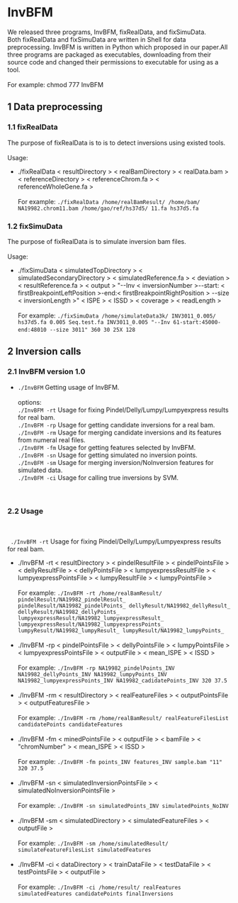 # InvBFM
We released three programs, InvBFM, fixRealData, and fixSimuData.    
Both fixRealData and fixSimuData are written in Shell for data preprocessing. 
InvBFM is written in Python which proposed in our paper.All three programs are packaged as executables, 
downloading from their source code and changed their permissions to executable for using as a tool.
<br/> <br/>
For example: chmod 777 InvBFM
## 1 Data preprocessing
### 1.1 fixRealData
The purpose of fixRealData is to is to detect inversions using existed tools.
<br/><br/>
Usage: <br/>
* ./fixRealData &lt; resultDirectory > &lt; realBamDirectory > &lt; realData.bam > &lt; referenceDirectory > &lt; referenceChrom.fa > &lt; referenceWholeGene.fa >
<br/><br/>
For example: `./fixRealData /home/realBamResult/ /home/bam/ NA19982.chrom11.bam /home/gao/ref/hs37d5/ 11.fa hs37d5.fa`

### 1.2 fixSimuData
The purpose of fixRealData is to simulate inversion bam files.
<br/>
<br/>
Usage: 
<br/>
* ./fixSimuData &lt; simulatedTopDirectory > &lt; simulatedSecondaryDirectory > &lt; simulatedReference.fa > &lt; deviation > &lt; resultReference.fa > &lt; output > \"--Inv &lt; inversionNumber >--start: &lt; firstBreakpointLeftPosition >-end:&lt; firstBreakpointRightPosition > --size &lt; inversionLength >\" &lt; ISPE > &lt; ISSD > &lt; coverage > &lt; readLength >
<br/><br/>
For example: `./fixSimuData /home/simulateData3k/ INV3011_0.005/  hs37d5.fa 0.005 Seq.test.fa INV3011_0.005 "--Inv 61-start:45000-end:48010 --size 3011" 360 30 25X 128`     

## 2 Inversion calls
### 2.1 InvBFM version 1.0
* `./InvBFM`  Getting usage of InvBFM.
<br/><br/>
		options:<br/>
		`./InvBFM -rt`	Usage for fixing Pindel/Delly/Lumpy/Lumpyexpress results for real bam.<br/>
		`./InvBFM -rp`	Usage for getting candidate inversions for a real bam.<br/>
		`./InvBFM -rm`	Usage for merging candidate inversions and its features from numeral real files.<br/>
		`./InvBFM -fm`	Usage for getting features selected by InvBFM.<br/>
		`./InvBFM -sn`	Usage for getting simulated no inversion points.<br/>
		`./InvBFM -sm`	Usage for merging inversion/NoInversion features for simulated data.<br/>
		`./InvBFM -ci`	Usage for calling true inversions by SVM.<br/>
<br/><br/>
### 2.2 Usage
<br/><br/>
` ./InvBFM -rt`	Usage for fixing Pindel/Delly/Lumpy/Lumpyexpress results for real bam.
<br/>
* ./InvBFM -rt &lt; resultDirectory > &lt; pindelResultFile > &lt; pindelPointsFile > &lt; dellyResultFile > &lt; dellyPointsFile > &lt; lumpyexpressResultFile > &lt; lumpyexpressPointsFile > &lt; lumpyResultFile > &lt; lumpyPointsFile >
<br/><br/>
For example: `./InvBFM -rt /home/realBamResult/ pindelResult/NA19982_pindelResult_ pindelResult/NA19982_pindelPoints_ dellyResult/NA19982_dellyResult_ dellyResult/NA19982_dellyPoints_ lumpyexpressResult/NA19982_lumpyexpressResult_ lumpyexpressResult/NA19982_lumpyexpressPoints_ lumpyResult/NA19982_lumpyResult_ lumpyResult/NA19982_lumpyPoints_`
<br/><br/>
* ./InvBFM -rp &lt; pindelPointsFile > &lt; dellyPointsFile > &lt; lumpyPointsFile > &lt; lumpyexpressPointsFile > &lt; outputFile > &lt; mean_ISPE > &lt; ISSD >
<br/><br/>
For example: `./InvBFM -rp NA19982_pindelPoints_INV NA19982_dellyPoints_INV NA19982_lumpyPoints_INV NA19982_lumpyexpressPoints_INV NA19982_cadidatePoints_INV 320 37.5`
<br/><br/>
* ./InvBFM -rm &lt; resultDirectory > &lt; realFeatureFiles > &lt; outputPointsFile > &lt; outputFeaturesFile >
<br/><br/>
For example: `./InvBFM -rm /home/realBamResult/ realFeatureFilesList candidatePoints candidateFeatures`
<br/><br/>
* ./InvBFM -fm &lt; minedPointsFile > &lt; outputFile > &lt; bamFile > &lt; "chromNumber" > &lt; mean_ISPE > &lt; ISSD >
<br/><br/>
For example: `./InvBFM -fm points_INV features_INV sample.bam "11" 320 37.5`
<br/><br/>
* ./InvBFM -sn &lt; simulatedInversionPointsFile > &lt; simulatedNoInversionPointsFile >
<br/><br/>
For example: `./InvBFM -sn simulatedPoints_INV simulatedPoints_NoINV`
<br/><br/>
* ./InvBFM -sm &lt; simulatedDirectory > &lt; simulatedFeatureFiles > &lt; outputFile >
<br/><br/>
For example: `./InvBFM -sm /home/simulatedResult/ simulateFeatureFilesList simulatedFeatures`
<br/><br/>
* ./InvBFM -ci &lt; dataDirectory > &lt; trainDataFile > &lt; testDataFile > &lt; testPointsFile > &lt; outputFile >
<br/><br/>
For example: `./InvBFM -ci /home/result/ realFeatures simulatedFeatures candidatePoints finalInversions`
<br/><br/>
